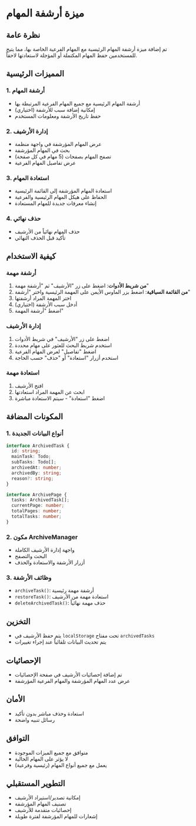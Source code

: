 # ميزة أرشفة المهام

## نظرة عامة
تم إضافة ميزة أرشفة المهام الرئيسية مع المهام الفرعية الخاصة بها، مما يتيح للمستخدمين حفظ المهام المكتملة أو المؤجلة لاستعادتها لاحقاً.

## المميزات الرئيسية

### 1. أرشفة المهام
- أرشفة المهام الرئيسية مع جميع المهام الفرعية المرتبطة بها
- إمكانية إضافة سبب للأرشفة (اختياري)
- حفظ تاريخ الأرشفة ومعلومات المستخدم

### 2. إدارة الأرشيف
- عرض المهام المؤرشفة في واجهة منظمة
- بحث في المهام المؤرشفة
- تصفح المهام بصفحات (5 مهام في كل صفحة)
- عرض تفاصيل المهام الفرعية

### 3. استعادة المهام
- استعادة المهام المؤرشفة إلى القائمة الرئيسية
- الحفاظ على هيكل المهام الرئيسية والفرعية
- إنشاء معرفات جديدة للمهام المستعادة

### 4. حذف نهائي
- حذف المهام نهائياً من الأرشيف
- تأكيد قبل الحذف النهائي

## كيفية الاستخدام

### أرشفة مهمة
1. **من شريط الأدوات**: اضغط على زر "الأرشيف" ثم "أرشفة مهمة"
2. **من القائمة السياقية**: اضغط بزر الماوس الأيمن على المهمة الرئيسية واختر "أرشفة"
3. اختر المهمة المراد أرشفتها
4. أدخل سبب الأرشفة (اختياري)
5. اضغط "أرشفة المهمة"

### إدارة الأرشيف
1. اضغط على زر "الأرشيف" في شريط الأدوات
2. استخدم شريط البحث للعثور على مهام محددة
3. اضغط "تفاصيل" لعرض المهام الفرعية
4. استخدم أزرار "استعادة" أو "حذف" حسب الحاجة

### استعادة مهمة
1. افتح الأرشيف
2. ابحث عن المهمة المراد استعادتها
3. اضغط "استعادة" - سيتم الاستعادة مباشرة

## المكونات المضافة

### 1. أنواع البيانات الجديدة
```typescript
interface ArchivedTask {
  id: string;
  mainTask: Todo;
  subTasks: Todo[];
  archivedAt: number;
  archivedBy: string;
  reason?: string;
}

interface ArchivePage {
  tasks: ArchivedTask[];
  currentPage: number;
  totalPages: number;
  totalTasks: number;
}
```

### 2. مكون ArchiveManager
- واجهة إدارة الأرشيف الكاملة
- البحث والتصفح
- أزرار الأرشفة والاستعادة والحذف

### 3. وظائف الأرشفة
- `archiveTask()`: أرشفة مهمة رئيسية
- `restoreTask()`: استعادة مهمة من الأرشيف
- `deleteArchivedTask()`: حذف مهمة نهائياً

## التخزين
- يتم حفظ الأرشيف في `localStorage` تحت مفتاح `archivedTasks`
- يتم تحديث البيانات تلقائياً عند إجراء تغييرات

## الإحصائيات
- تم إضافة إحصائيات الأرشيف في صفحة الإحصائيات
- عرض عدد المهام المؤرشفة والمهام الفرعية المؤرشفة

## الأمان
- استعادة وحذف مباشر بدون تأكيد
- رسائل تنبيه واضحة

## التوافق
- متوافق مع جميع الميزات الموجودة
- لا يؤثر على المهام الحالية
- يعمل مع جميع أنواع المهام (رئيسية وفرعية)

## التطوير المستقبلي
- إمكانية تصدير/استيراد الأرشيف
- تصنيف المهام المؤرشفة
- إحصائيات متقدمة للأرشيف
- إشعارات للمهام المؤرشفة لفترة طويلة
